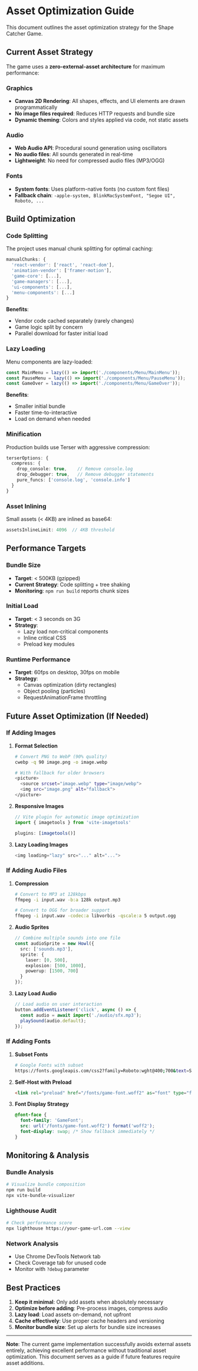 # Asset Optimization Guide

This document outlines the asset optimization strategy for the Shape Catcher Game.

## Current Asset Strategy

The game uses a **zero-external-asset architecture** for maximum performance:

### Graphics
- **Canvas 2D Rendering**: All shapes, effects, and UI elements are drawn programmatically
- **No image files required**: Reduces HTTP requests and bundle size
- **Dynamic theming**: Colors and styles applied via code, not static assets

### Audio
- **Web Audio API**: Procedural sound generation using oscillators
- **No audio files**: All sounds generated in real-time
- **Lightweight**: No need for compressed audio files (MP3/OGG)

### Fonts
- **System fonts**: Uses platform-native fonts (no custom font files)
- **Fallback chain**: `-apple-system, BlinkMacSystemFont, "Segoe UI", Roboto, ...`

## Build Optimization

### Code Splitting

The project uses manual chunk splitting for optimal caching:

```typescript
manualChunks: {
  'react-vendor': ['react', 'react-dom'],
  'animation-vendor': ['framer-motion'],
  'game-core': [...],
  'game-managers': [...],
  'ui-components': [...],
  'menu-components': [...]
}
```

**Benefits**:
- Vendor code cached separately (rarely changes)
- Game logic split by concern
- Parallel download for faster initial load

### Lazy Loading

Menu components are lazy-loaded:

```typescript
const MainMenu = lazy(() => import('./components/Menu/MainMenu'));
const PauseMenu = lazy(() => import('./components/Menu/PauseMenu'));
const GameOver = lazy(() => import('./components/Menu/GameOver'));
```

**Benefits**:
- Smaller initial bundle
- Faster time-to-interactive
- Load on demand when needed

### Minification

Production builds use Terser with aggressive compression:

```typescript
terserOptions: {
  compress: {
    drop_console: true,    // Remove console.log
    drop_debugger: true,   // Remove debugger statements
    pure_funcs: ['console.log', 'console.info']
  }
}
```

### Asset Inlining

Small assets (< 4KB) are inlined as base64:

```typescript
assetsInlineLimit: 4096  // 4KB threshold
```

## Performance Targets

### Bundle Size
- **Target**: < 500KB (gzipped)
- **Current Strategy**: Code splitting + tree shaking
- **Monitoring**: `npm run build` reports chunk sizes

### Initial Load
- **Target**: < 3 seconds on 3G
- **Strategy**:
  - Lazy load non-critical components
  - Inline critical CSS
  - Preload key modules

### Runtime Performance
- **Target**: 60fps on desktop, 30fps on mobile
- **Strategy**:
  - Canvas optimization (dirty rectangles)
  - Object pooling (particles)
  - RequestAnimationFrame throttling

## Future Asset Optimization (If Needed)

### If Adding Images

1. **Format Selection**
   ```bash
   # Convert PNG to WebP (90% quality)
   cwebp -q 90 image.png -o image.webp

   # With fallback for older browsers
   <picture>
     <source srcset="image.webp" type="image/webp">
     <img src="image.png" alt="fallback">
   </picture>
   ```

2. **Responsive Images**
   ```typescript
   // Vite plugin for automatic image optimization
   import { imagetools } from 'vite-imagetools'

   plugins: [imagetools()]
   ```

3. **Lazy Loading Images**
   ```typescript
   <img loading="lazy" src="..." alt="...">
   ```

### If Adding Audio Files

1. **Compression**
   ```bash
   # Convert to MP3 at 128kbps
   ffmpeg -i input.wav -b:a 128k output.mp3

   # Convert to OGG for broader support
   ffmpeg -i input.wav -codec:a libvorbis -qscale:a 5 output.ogg
   ```

2. **Audio Sprites**
   ```typescript
   // Combine multiple sounds into one file
   const audioSprite = new Howl({
     src: ['sounds.mp3'],
     sprite: {
       laser: [0, 500],
       explosion: [500, 1000],
       powerup: [1500, 700]
     }
   });
   ```

3. **Lazy Load Audio**
   ```typescript
   // Load audio on user interaction
   button.addEventListener('click', async () => {
     const audio = await import('./audio/sfx.mp3');
     playSound(audio.default);
   });
   ```

### If Adding Fonts

1. **Subset Fonts**
   ```bash
   # Google Fonts with subset
   https://fonts.googleapis.com/css2?family=Roboto:wght@400;700&text=ShapeCatcherGameScore0123456789
   ```

2. **Self-Host with Preload**
   ```html
   <link rel="preload" href="/fonts/game-font.woff2" as="font" type="font/woff2" crossorigin>
   ```

3. **Font Display Strategy**
   ```css
   @font-face {
     font-family: 'GameFont';
     src: url('/fonts/game-font.woff2') format('woff2');
     font-display: swap; /* Show fallback immediately */
   }
   ```

## Monitoring & Analysis

### Bundle Analysis
```bash
# Visualize bundle composition
npm run build
npx vite-bundle-visualizer
```

### Lighthouse Audit
```bash
# Check performance score
npx lighthouse https://your-game-url.com --view
```

### Network Analysis
- Use Chrome DevTools Network tab
- Check Coverage tab for unused code
- Monitor with `?debug` parameter

## Best Practices

1. **Keep it minimal**: Only add assets when absolutely necessary
2. **Optimize before adding**: Pre-process images, compress audio
3. **Lazy load**: Load assets on-demand, not upfront
4. **Cache effectively**: Use proper cache headers and versioning
5. **Monitor bundle size**: Set up alerts for bundle size increases

---

**Note**: The current game implementation successfully avoids external assets entirely, achieving excellent performance without traditional asset optimization. This document serves as a guide if future features require asset additions.
